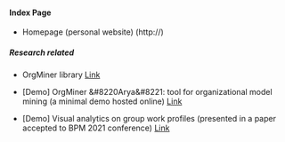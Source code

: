 #### Index Page

* Homepage (personal website) (http://)

##### Research related

* OrgMiner library 
[Link](../orgminer)

* [Demo] OrgMiner &#8220Arya&#8221: tool for organizational model mining 
(a minimal demo hosted online)
[Link](../arya)

* [Demo] Visual analytics on group work profiles (presented in a paper accepted to BPM 2021
  conference) 
[Link](../gwp)


